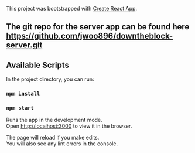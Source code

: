 This project was bootstrapped with [Create React App](https://github.com/facebook/create-react-app).

## The git repo for the server app can be found here https://github.com/jwoo896/downtheblock-server.git

## Available Scripts

In the project directory, you can run:

### `npm install`
### `npm start`

Runs the app in the development mode.<br>
Open [http://localhost:3000](http://localhost:3000) to view it in the browser.

The page will reload if you make edits.<br>
You will also see any lint errors in the console.

